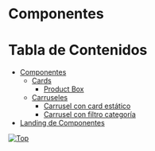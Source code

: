 <a name="inicio"></a>

# Componentes


# Tabla de Contenidos

 - [Componentes](#componentes)
	- [Cards](https://github.com/edulosa83/Repositorio-de-componentes/tree/main/Cards)
		- [Product Box](https://github.com/edulosa83/Repositorio-de-componentes/tree/main/Cards/Product%20Box)
	- [Carruseles](https://github.com/edulosa83/Repositorio-de-componentes/tree/main/Carruseles)
		- [Carrusel con card estático](https://github.com/edulosa83/Repositorio-de-componentes/tree/main/Carruseles/Carrusel%20con%20card%20estatico)
		- [Carrusel con filtro categoría](https://github.com/edulosa83/Repositorio-de-componentes/tree/main/Carruseles/Carrusel%20con%20filtro%20categor%C3%ADa)
 - [Landing de Componentes](https://qas.ecommspf.com.mx/branding-jun22)

[![Top](https://img.shields.io/badge/-Volver%20al%20principio-blue?style=for-the-badge&logoColor=white)](#inicio)